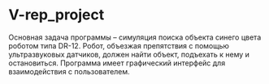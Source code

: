 # V-rep_project
Основная задача программы – симуляция поиска объекта синего цвета роботом типа DR-12. Робот, объезжая препятствия с помощью ультразвуковых
датчиков, должен найти объект, подъехать к нему и остановиться. Программа имеет графический интерфейс для взаимодействия с пользователем.
